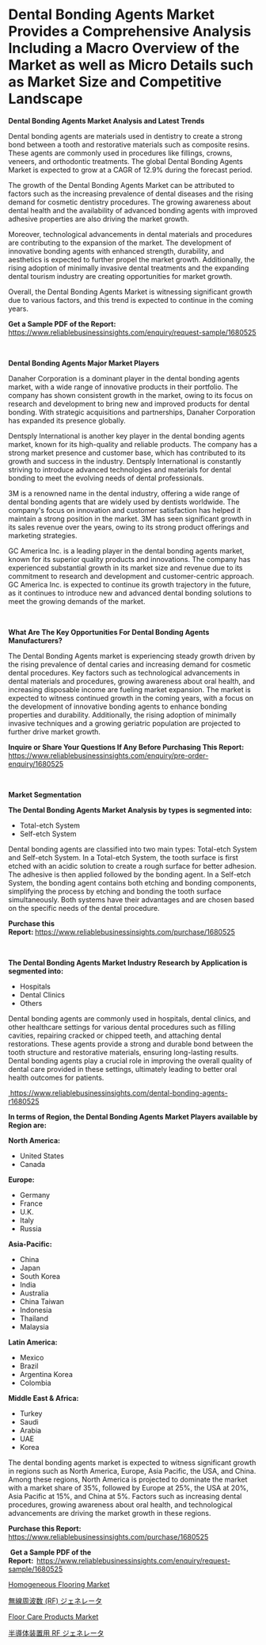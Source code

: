 <p><h1>Dental Bonding Agents Market Provides a Comprehensive Analysis Including a Macro Overview of the Market as well as Micro Details such as Market Size and Competitive Landscape</h1></p><p><strong>Dental Bonding Agents Market Analysis and Latest Trends</strong></p>
<p><p>Dental bonding agents are materials used in dentistry to create a strong bond between a tooth and restorative materials such as composite resins. These agents are commonly used in procedures like fillings, crowns, veneers, and orthodontic treatments. The global Dental Bonding Agents Market is expected to grow at a CAGR of 12.9% during the forecast period.</p><p>The growth of the Dental Bonding Agents Market can be attributed to factors such as the increasing prevalence of dental diseases and the rising demand for cosmetic dentistry procedures. The growing awareness about dental health and the availability of advanced bonding agents with improved adhesive properties are also driving the market growth.</p><p>Moreover, technological advancements in dental materials and procedures are contributing to the expansion of the market. The development of innovative bonding agents with enhanced strength, durability, and aesthetics is expected to further propel the market growth. Additionally, the rising adoption of minimally invasive dental treatments and the expanding dental tourism industry are creating opportunities for market growth.</p><p>Overall, the Dental Bonding Agents Market is witnessing significant growth due to various factors, and this trend is expected to continue in the coming years.</p></p>
<p><strong>Get a Sample PDF of the Report:&nbsp;</strong> <a href="https://www.reliablebusinessinsights.com/enquiry/request-sample/1680525">https://www.reliablebusinessinsights.com/enquiry/request-sample/1680525</a></p>
<p>&nbsp;</p>
<p><strong>Dental Bonding Agents Major Market Players</strong></p>
<p><p>Danaher Corporation is a dominant player in the dental bonding agents market, with a wide range of innovative products in their portfolio. The company has shown consistent growth in the market, owing to its focus on research and development to bring new and improved products for dental bonding. With strategic acquisitions and partnerships, Danaher Corporation has expanded its presence globally.</p><p>Dentsply International is another key player in the dental bonding agents market, known for its high-quality and reliable products. The company has a strong market presence and customer base, which has contributed to its growth and success in the industry. Dentsply International is constantly striving to introduce advanced technologies and materials for dental bonding to meet the evolving needs of dental professionals.</p><p>3M is a renowned name in the dental industry, offering a wide range of dental bonding agents that are widely used by dentists worldwide. The company's focus on innovation and customer satisfaction has helped it maintain a strong position in the market. 3M has seen significant growth in its sales revenue over the years, owing to its strong product offerings and marketing strategies.</p><p>GC America Inc. is a leading player in the dental bonding agents market, known for its superior quality products and innovations. The company has experienced substantial growth in its market size and revenue due to its commitment to research and development and customer-centric approach. GC America Inc. is expected to continue its growth trajectory in the future, as it continues to introduce new and advanced dental bonding solutions to meet the growing demands of the market.</p></p>
<p>&nbsp;</p>
<p><strong>What Are The Key Opportunities For Dental Bonding Agents Manufacturers?</strong></p>
<p><p>The Dental Bonding Agents market is experiencing steady growth driven by the rising prevalence of dental caries and increasing demand for cosmetic dental procedures. Key factors such as technological advancements in dental materials and procedures, growing awareness about oral health, and increasing disposable income are fueling market expansion. The market is expected to witness continued growth in the coming years, with a focus on the development of innovative bonding agents to enhance bonding properties and durability. Additionally, the rising adoption of minimally invasive techniques and a growing geriatric population are projected to further drive market growth.</p></p>
<p><strong>Inquire or Share Your Questions If Any Before Purchasing This Report:</strong> <a href="https://www.reliablebusinessinsights.com/enquiry/pre-order-enquiry/1680525">https://www.reliablebusinessinsights.com/enquiry/pre-order-enquiry/1680525</a></p>
<p>&nbsp;</p>
<p><strong>Market Segmentation</strong></p>
<p><strong>The Dental Bonding Agents Market Analysis by types is segmented into:</strong></p>
<p><ul><li>Total-etch System</li><li>Self-etch System</li></ul></p>
<p><p>Dental bonding agents are classified into two main types: Total-etch System and Self-etch System. In a Total-etch System, the tooth surface is first etched with an acidic solution to create a rough surface for better adhesion. The adhesive is then applied followed by the bonding agent. In a Self-etch System, the bonding agent contains both etching and bonding components, simplifying the process by etching and bonding the tooth surface simultaneously. Both systems have their advantages and are chosen based on the specific needs of the dental procedure.</p></p>
<p><strong>Purchase this Report:&nbsp;</strong><a href="https://www.reliablebusinessinsights.com/purchase/1680525">https://www.reliablebusinessinsights.com/purchase/1680525</a></p>
<p>&nbsp;</p>
<p><strong>The Dental Bonding Agents Market Industry Research by Application is segmented into:</strong></p>
<p><ul><li>Hospitals</li><li>Dental Clinics</li><li>Others</li></ul></p>
<p><p>Dental bonding agents are commonly used in hospitals, dental clinics, and other healthcare settings for various dental procedures such as filling cavities, repairing cracked or chipped teeth, and attaching dental restorations. These agents provide a strong and durable bond between the tooth structure and restorative materials, ensuring long-lasting results. Dental bonding agents play a crucial role in improving the overall quality of dental care provided in these settings, ultimately leading to better oral health outcomes for patients.</p></p>
<p><a href="https://www.reliablebusinessinsights.com/dental-bonding-agents-r1680525">&nbsp;https://www.reliablebusinessinsights.com/dental-bonding-agents-r1680525</a></p>
<p><strong>In terms of Region, the Dental Bonding Agents Market Players available by Region are:</strong></p>
<p>
    <p> <strong> North America: </strong>
        <ul>
            <li>United States</li>
            <li>Canada</li>
        </ul>
        </p> 
    <p> <strong> Europe: </strong>
        <ul>
            <li>Germany</li>
            <li>France</li>
            <li>U.K.</li>
            <li>Italy</li>
            <li>Russia</li>
        </ul>
        </p> 
    <p> <strong> Asia-Pacific: </strong>
        <ul>
            <li>China</li>
            <li>Japan</li>
            <li>South Korea</li>
            <li>India</li>
            <li>Australia</li>
            <li>China Taiwan</li>
            <li>Indonesia</li>
            <li>Thailand</li>
            <li>Malaysia</li>
        </ul>
        </p> 
    <p> <strong> Latin America: </strong>
        <ul>
            <li>Mexico</li>
            <li>Brazil</li>
            <li>Argentina Korea</li>
            <li>Colombia</li>
        </ul>
        </p> 
    <p> <strong> Middle East & Africa: </strong>
        <ul>
            <li>Turkey</li>
            <li>Saudi</li>
            <li>Arabia</li>
            <li>UAE</li>
            <li>Korea</li>
        </ul>
    </p>
    </p>
<p><p>The dental bonding agents market is expected to witness significant growth in regions such as North America, Europe, Asia Pacific, the USA, and China. Among these regions, North America is projected to dominate the market with a market share of 35%, followed by Europe at 25%, the USA at 20%, Asia Pacific at 15%, and China at 5%. Factors such as increasing dental procedures, growing awareness about oral health, and technological advancements are driving the market growth in these regions.</p></p>
<p><strong>Purchase this Report: </strong><a href="https://www.reliablebusinessinsights.com/purchase/1680525">https://www.reliablebusinessinsights.com/purchase/1680525</a></p>
<p>&nbsp;<strong>Get a Sample PDF of the Report:&nbsp;&nbsp;</strong><a href="https://www.reliablebusinessinsights.com/enquiry/request-sample/1680525">https://www.reliablebusinessinsights.com/enquiry/request-sample/1680525</a></p>
<p><strong></strong></p>
<p><p><a href="https://github.com/edytherolanlouisejk1miz0wig/Market-Research-Report-List-3/blob/main/homogeneous-flooring-market.md">Homogeneous Flooring Market</a></p><p><a href="https://github.com/LizaHeller2023/Market-Research-Report-List-1/blob/main/7286689178386.md">無線周波数 (RF) ジェネレータ</a></p><p><a href="https://github.com/gracielawharr/Market-Research-Report-List-2/blob/main/floor-care-products-market.md">Floor Care Products Market</a></p><p><a href="https://github.com/deonnorth8/Market-Research-Report-List-2/blob/main/9236343178385.md">半導体装置用 RF ジェネレータ</a></p></p>
